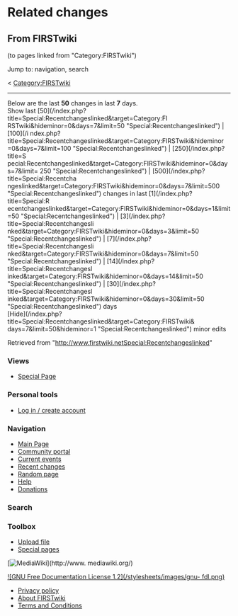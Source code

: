 # Related changes

## From FIRSTwiki

(to pages linked from "Category:FIRSTwiki")

Jump to: navigation, search

< [Category:FIRSTwiki](/index.php?title=Category:FIRSTwiki&redirect=no "Category:FIRSTwiki")

--------------------------------------------------------------------------------

Below are the last **50** changes in last **7** days.<br>
Show last [50](/index.php?title=Special:Recentchangeslinked&target=Category:FI
RSTwiki&hideminor=0&days=7&limit=50 "Special:Recentchangeslinked") | [100](/i
ndex.php?title=Special:Recentchangeslinked&target=Category:FIRSTwiki&hideminor
=0&days=7&limit=100 "Special:Recentchangeslinked") | [250](/index.php?title=S
pecial:Recentchangeslinked&target=Category:FIRSTwiki&hideminor=0&days=7&limit=
250 "Special:Recentchangeslinked") | [500](/index.php?title=Special:Recentcha
ngeslinked&target=Category:FIRSTwiki&hideminor=0&days=7&limit=500 "Special:Recentchangeslinked") changes in last [1](/index.php?title=Special:R
ecentchangeslinked&target=Category:FIRSTwiki&hideminor=0&days=1&limit=50 "Special:Recentchangeslinked") | [3](/index.php?title=Special:Recentchangesli
nked&target=Category:FIRSTwiki&hideminor=0&days=3&limit=50 "Special:Recentchangeslinked") | [7](/index.php?title=Special:Recentchangesli
nked&target=Category:FIRSTwiki&hideminor=0&days=7&limit=50 "Special:Recentchangeslinked") | [14](/index.php?title=Special:Recentchangesl
inked&target=Category:FIRSTwiki&hideminor=0&days=14&limit=50 "Special:Recentchangeslinked") | [30](/index.php?title=Special:Recentchangesl
inked&target=Category:FIRSTwiki&hideminor=0&days=30&limit=50 "Special:Recentchangeslinked") days<br>
[Hide](/index.php?title=Special:Recentchangeslinked&target=Category:FIRSTwiki&
days=7&limit=50&hideminor=1 "Special:Recentchangeslinked") minor edits

Retrieved from "<http://www.firstwiki.netSpecial:Recentchangeslinked>"

### Views

- [Special Page](Special:Recentchangeslinked/Category:FIRSTwiki)

### Personal tools

- [Log in / create account](/index.php?title=Special:Userlogin&returnto=Special:Recentchangeslinked)

[](Main_Page "Main Page")

### Navigation

- [Main Page](Main_Page)
- [Community portal](FIRSTwiki:Community_portal)
- [Current events](Current_events)
- [Recent changes](Special:Recentchanges)
- [Random page](Special:Random)
- [Help](Help:Contents)
- [Donations](FIRSTwiki:Site_support)

### Search

### Toolbox

- [Upload file](Special:Upload)
- [Special pages](Special:Specialpages)

[![MediaWiki](/skins/common/images/poweredby_mediawiki_88x31.png)](http://www.
mediawiki.org/)

[![GNU Free Documentation License 1.2](/stylesheets/images/gnu-
fdl.png)](http://www.gnu.org/copyleft/fdl.html)

- [Privacy policy](FIRSTwiki:Privacy_policy "FIRSTwiki:Privacy policy")
- [About FIRSTwiki](FIRSTwiki:About "FIRSTwiki:About")
- [Terms and Conditions](FIRSTwiki:Terms_and_conditions "FIRSTwiki:Terms and conditions")
